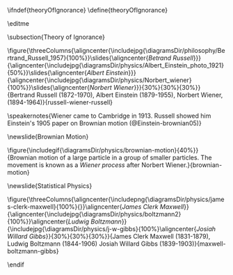 \ifndef{theoryOfIgnorance}
\define{theoryOfIgnorance}

\editme

<!--THEORY of IGNORANCE-->

\subsection{Theory of Ignorance}

\figure{\threeColumns{\aligncenter{\includejpg{\diagramsDir/philosophy/Bertrand_Russell_1957}{100%}}\slides{\aligncenter{*Betrand Russell*}}}{\aligncenter{\includejpg{\diagramsDir/physics/Albert_Einstein_photo_1921}{50%}}\slides{\aligncenter{*Albert Einstein*}}}{\aligncenter{\includejpg{\diagramsDir/physics/Norbert_wiener}{100%}}\slides{\aligncenter{*Norbert Wiener*}}}{30%}{30%}{30%}}{Bertrand Russell (1872-1970), Albert Einstein (1879-1955), Norbert Wiener, (1894-1964)}{russell-wiener-russell}

\speakernotes{Wiener came to Cambridge in 1913. Russell showed him Einstein's 1905 paper on Brownian motion (@Einstein-brownian05)}

\newslide{Brownian Motion}

\figure{\includegif{\diagramsDir/physics/brownian-motion}{40%}}{Brownian motion of a large particle in a group of smaller particles. The movement is known as a *Wiener process* after Norbert Wiener.}{brownian-motion}


\newslide{Statistical Physics}

\figure{\threeColumns{\aligncenter{\includepng{\diagramsDir/physics/james-clerk-maxwell}{100%}{}}\aligncenter{*James Clerk Maxwell*}}{\aligncenter{\includejpg{\diagramsDir/physics/boltzmann2}{100%}}\aligncenter{*Ludwig Boltzmann*}}{\includejpg{\diagramsDir/physics/j-w-gibbs}{100%}\aligncenter{*Josiah Willard Gibbs*}}{30%}{30%}{30%}}{James Clerk Maxwell (1831-1879), Ludwig Boltzmann (1844-1906) Josiah Willard Gibbs (1839-1903)}{maxwell-boltzmann-gibbs}



\endif